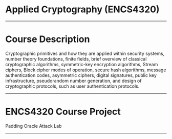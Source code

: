 # Applied Cryptography (ENCS4320) 
___________________________________________________________
# Course Description
Cryptographic primitives and how they are applied within security systems, number theory foundations, finite fields, brief overview of classical cryptographic algorithms, symmetric-key encryption algorithms, Stream ciphers, Block cipher modes of operation, secure hash algorithms, message authentication codes, asymmetric ciphers, digital signatures, public key infrastructure, pseudorandom number generation, and design of cryptographic protocols, such as user authentication protocols.
___________________________________________________________
# ENCS4320 Course Project

Padding Oracle Attack Lab
___________________________________________________________
